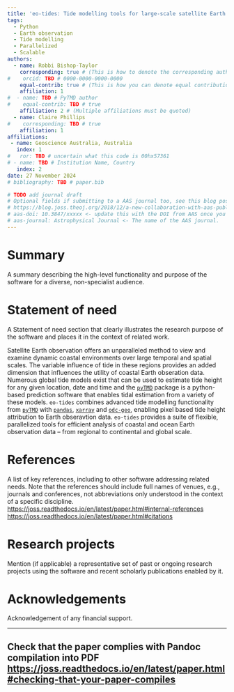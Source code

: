 ```yaml
---
title: 'eo-tides: Tide modelling tools for large-scale satellite Earth observation analysis'
tags:
  - Python
  - Earth observation
  - Tide modelling
  - Parallelized
  - Scalable
authors:
  - name: Robbi Bishop-Taylor
    corresponding: true # (This is how to denote the corresponding author)
#    orcid: TBD # 0000-0000-0000-0000
    equal-contrib: true # (This is how you can denote equal contributions between multiple authors)
    affiliation: 1 
#  - name: TBD # PyTMD author
#    equal-contrib: TBD # true 
    affiliation: 2 # (Multiple affiliations must be quoted)
  - name: Claire Phillips
#    corresponding: TBD # true 
    affiliation: 1
affiliations:
 - name: Geoscience Australia, Australia
   index: 1
#   ror: TBD # uncertain what this code is 00hx57361
# - name: TBD # Institution Name, Country
   index: 2
date: 27 November 2024
# bibliography: TBD # paper.bib

# TODO add journal draft
# Optional fields if submitting to a AAS journal too, see this blog post:
# https://blog.joss.theoj.org/2018/12/a-new-collaboration-with-aas-publishing
# aas-doi: 10.3847/xxxxx <- update this with the DOI from AAS once you know it.
# aas-journal: Astrophysical Journal <- The name of the AAS journal.
---
```


# Summary
A summary describing the high-level functionality and purpose of the software for a diverse, non-specialist audience.



# Statement of need
A Statement of need section that clearly illustrates the research purpose of the software and places it in the context of related work.

Satellite Earth observation offers an unparalleled method to view and examine dynamic coastal environments over large temporal and spatial scales. The variable influence of tide in these regions provides an added dimension that influences the utility of coastal Earth obseration data. Numerous global tide models exist that can be used to estimate tide height for any given location, date and time and the [`pyTMD`](https://pytmd.readthedocs.io/en/latest/) package is a python-based prediction software that enables tidal estimation from a variety of these models. `eo-tides` combines advanced tide modelling functionality from [`pyTMD`](https://pytmd.readthedocs.io/en/latest/) with [`pandas`](https://pandas.pydata.org/docs/index.html), [`xarray`](https://docs.xarray.dev/en/stable/) and [`odc-geo`](https://odc-geo.readthedocs.io/en/latest/), enabling pixel based tide height attribution to Earth obseravtion data. `eo-tides` provides a suite of flexible, parallelized tools for efficient analysis of coastal and ocean Earth observation data – from regional to continental and global scale.

# References
A list of key references, including to other software addressing related needs. Note that the references should include full names of venues, e.g., journals and conferences, not abbreviations only understood in the context of a specific discipline.
https://joss.readthedocs.io/en/latest/paper.html#internal-references
https://joss.readthedocs.io/en/latest/paper.html#citations

# Research projects
Mention (if applicable) a representative set of past or ongoing research projects using the software and recent scholarly publications enabled by it.

# Acknowledgements
Acknowledgement of any financial support.

---
Check that the paper complies with Pandoc compilation into PDF
https://joss.readthedocs.io/en/latest/paper.html#checking-that-your-paper-compiles
---
